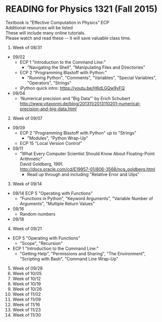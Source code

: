 # READING for Physics 1321 (Fall 2015)

Textbook is "Effective Computation in Physics"  ECP  
Additional resources will be listed  
These will include many online tutorials.  
Please watch and read these -- it will save valuable class time.

1. Week of 08/31
  - 09/02 
    * ECP 1 "Introduction to the Command Line:"
       - "Navigating the Shell", "Manipulating Files and Directories"
    * ECP 2 "Programming Blastoff with Python:"
       - "Running Python", "Comments", "Variables", "Special Variables", "Operators", "Strings"
    * iPython quick intro:  https://youtu.be/H6dLGQw9yFQ  
  - 09/04 
    * 'Numerical precision and "Big Data"' by Erich Schubert  
      http://www.vitavonni.de/blog/201311/2013110201-numerical-precision-and-big-data.html
2. Week of 09/07
  - 09/09 
    * ECP 2 "Programming Blastoff with Python" up to "Strings"
      - "Modules", "Python Wrap-Up"
    * ECP 15 "Local Version Control"
  - 09/11 
    * "What Every Computer Scientist Should Know About Floating-Point Arithmetic"  
      David Goldberg, 1991.  
      http://docs.oracle.com/cd/E19957-01/806-3568/ncg_goldberg.html
       - Read up through and including "Relative Error and Ulps"
3. Week of 09/14
  - 09/14  ECP 5 "Operating with Functions"
    * "Functions in Python", "Keyword Arguments", "Variable Number of Arguments", "Multiple Return Values"
  - 09/16  
    * Random numbers
  - 09/18  
4. Week of 09/21
  - ECP 5 "Operating with Functions"
    * "Scope", "Recursion"
  - ECP 1 "Introduction to the Command Line:"
    * "Getting Help", "Permissions and Sharing", "The Environment", "Scripting with Bash", "Command Line Wrap-Up"
5. Week of 09/28
6. Week of 10/05
7. Week of 10/12
8. Week of 10/19
9. Week of 10/26
10. Week of 11/02
11. Week of 11/09
12. Week of 11/16
13. Week of 11/23
14. Week of 11/30
